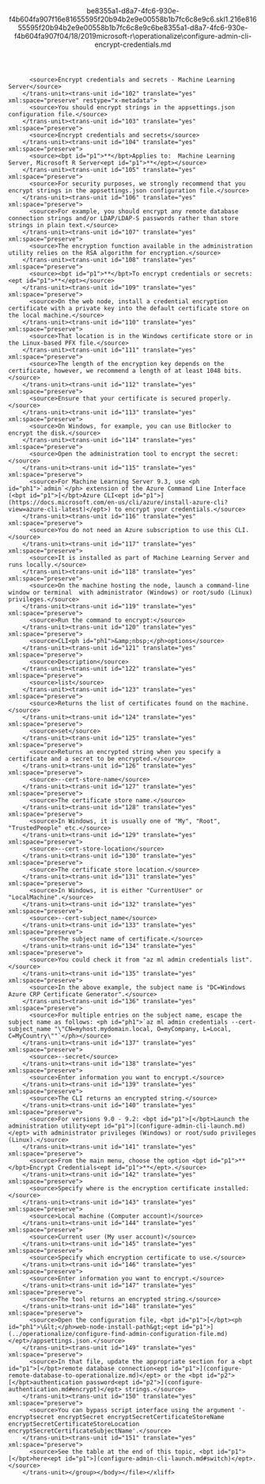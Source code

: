 <?xml version="1.0"?><xliff version="1.2" xmlns="urn:oasis:names:tc:xliff:document:1.2" xmlns:xsi="http://www.w3.org/2001/XMLSchema-instance" xsi:schemaLocation="urn:oasis:names:tc:xliff:document:1.2 xliff-core-1.2-transitional.xsd"><file datatype="xml" original="configure-admin-cli-encrypt-credentials.md" source-language="en-US" target-language="en-US"><header><tool tool-id="mdxliff" tool-name="mdxliff" tool-version="1.0-d1654b2" tool-company="Microsoft" /><xliffext:skl_file_name xmlns:xliffext="urn:microsoft:content:schema:xliffextensions">be8355a1-d8a7-4fc6-930e-f4b604fa907f16e81655595f20b94b2e9e00558b1b7fc6c8e9c6.skl</xliffext:skl_file_name><xliffext:version xmlns:xliffext="urn:microsoft:content:schema:xliffextensions">1.2</xliffext:version><xliffext:ms.openlocfilehash xmlns:xliffext="urn:microsoft:content:schema:xliffextensions">16e81655595f20b94b2e9e00558b1b7fc6c8e9c6</xliffext:ms.openlocfilehash><xliffext:ms.sourcegitcommit xmlns:xliffext="urn:microsoft:content:schema:xliffextensions">be8355a1-d8a7-4fc6-930e-f4b604fa907f</xliffext:ms.sourcegitcommit><xliffext:ms.lasthandoff xmlns:xliffext="urn:microsoft:content:schema:xliffextensions">04/18/2019</xliffext:ms.lasthandoff><xliffext:ms.openlocfilepath xmlns:xliffext="urn:microsoft:content:schema:xliffextensions">microsoft-r\operationalize\configure-admin-cli-encrypt-credentials.md</xliffext:ms.openlocfilepath></header><body><group id="content" extype="content"><trans-unit id="101" translate="yes" xml:space="preserve" restype="x-metadata">
          <source>Encrypt credentials and secrets - Machine Learning Server</source>
        </trans-unit><trans-unit id="102" translate="yes" xml:space="preserve" restype="x-metadata">
          <source>You should encrypt strings in the appsettings.json configuration file.</source>
        </trans-unit><trans-unit id="103" translate="yes" xml:space="preserve">
          <source>Encrypt credentials and secrets</source>
        </trans-unit><trans-unit id="104" translate="yes" xml:space="preserve">
          <source><bpt id="p1">**</bpt>Applies to:  Machine Learning Server, Microsoft R Server<ept id="p1">**</ept></source>
        </trans-unit><trans-unit id="105" translate="yes" xml:space="preserve">
          <source>For security purposes, we strongly recommend that you encrypt strings in the appsettings.json configuration file.</source>
        </trans-unit><trans-unit id="106" translate="yes" xml:space="preserve">
          <source>For example, you should encrypt any remote database connection strings and/or LDAP/LDAP-S passwords rather than store strings in plain text.</source>
        </trans-unit><trans-unit id="107" translate="yes" xml:space="preserve">
          <source>The encryption function available in the administration utility relies on the RSA algorithm for encryption.</source>
        </trans-unit><trans-unit id="108" translate="yes" xml:space="preserve">
          <source><bpt id="p1">**</bpt>To encrypt credentials or secrets:<ept id="p1">**</ept></source>
        </trans-unit><trans-unit id="109" translate="yes" xml:space="preserve">
          <source>On the web node, install a credential encryption certificate with a private key into the default certificate store on the local machine.</source>
        </trans-unit><trans-unit id="110" translate="yes" xml:space="preserve">
          <source>That location is in the Windows certificate store or in the Linux-based PFX file.</source>
        </trans-unit><trans-unit id="111" translate="yes" xml:space="preserve">
          <source>The length of the encryption key depends on the certificate, however, we recommend a length of at least 1048 bits.</source>
        </trans-unit><trans-unit id="112" translate="yes" xml:space="preserve">
          <source>Ensure that your certificate is secured properly.</source>
        </trans-unit><trans-unit id="113" translate="yes" xml:space="preserve">
          <source>On Windows, for example, you can use Bitlocker to encrypt the disk.</source>
        </trans-unit><trans-unit id="114" translate="yes" xml:space="preserve">
          <source>Open the administration tool to encrypt the secret:</source>
        </trans-unit><trans-unit id="115" translate="yes" xml:space="preserve">
          <source>For Machine Learning Server 9.3, use <ph id="ph1">`admin`</ph> extension of the Azure Command Line Interface (<bpt id="p1">[</bpt>Azure CLI<ept id="p1">](https://docs.microsoft.com/en-us/cli/azure/install-azure-cli?view=azure-cli-latest)</ept>) to encrypt your credentials.</source>
        </trans-unit><trans-unit id="116" translate="yes" xml:space="preserve">
          <source>You do not need an Azure subscription to use this CLI.</source>
        </trans-unit><trans-unit id="117" translate="yes" xml:space="preserve">
          <source>It is installed as part of Machine Learning Server and runs locally.</source>
        </trans-unit><trans-unit id="118" translate="yes" xml:space="preserve">
          <source>On the machine hosting the node, launch a command-line window or terminal  with administrator (Windows) or root/sudo (Linux) privileges.</source>
        </trans-unit><trans-unit id="119" translate="yes" xml:space="preserve">
          <source>Run the command to encrypt:</source>
        </trans-unit><trans-unit id="120" translate="yes" xml:space="preserve">
          <source>CLI<ph id="ph1">&amp;nbsp;</ph>options</source>
        </trans-unit><trans-unit id="121" translate="yes" xml:space="preserve">
          <source>Description</source>
        </trans-unit><trans-unit id="122" translate="yes" xml:space="preserve">
          <source>list</source>
        </trans-unit><trans-unit id="123" translate="yes" xml:space="preserve">
          <source>Returns the list of certificates found on the machine.</source>
        </trans-unit><trans-unit id="124" translate="yes" xml:space="preserve">
          <source>set</source>
        </trans-unit><trans-unit id="125" translate="yes" xml:space="preserve">
          <source>Returns an encrypted string when you specify a certificate and a secret to be encrypted.</source>
        </trans-unit><trans-unit id="126" translate="yes" xml:space="preserve">
          <source>--cert-store-name</source>
        </trans-unit><trans-unit id="127" translate="yes" xml:space="preserve">
          <source>The certificate store name.</source>
        </trans-unit><trans-unit id="128" translate="yes" xml:space="preserve">
          <source>In Windows, it is usually one of "My", "Root", "TrustedPeople" etc.</source>
        </trans-unit><trans-unit id="129" translate="yes" xml:space="preserve">
          <source>--cert-store-location</source>
        </trans-unit><trans-unit id="130" translate="yes" xml:space="preserve">
          <source>The certificate store location.</source>
        </trans-unit><trans-unit id="131" translate="yes" xml:space="preserve">
          <source>In Windows, it is either "CurrentUser" or "LocalMachine".</source>
        </trans-unit><trans-unit id="132" translate="yes" xml:space="preserve">
          <source>--cert-subject_name</source>
        </trans-unit><trans-unit id="133" translate="yes" xml:space="preserve">
          <source>The subject name of certificate.</source>
        </trans-unit><trans-unit id="134" translate="yes" xml:space="preserve">
          <source>You could check it from "az ml admin credentials list".</source>
        </trans-unit><trans-unit id="135" translate="yes" xml:space="preserve">
          <source>In the above example, the subject name is "DC=Windows Azure CRP Certificate Generator".</source>
        </trans-unit><trans-unit id="136" translate="yes" xml:space="preserve">
          <source>For multiple entries on the subject name, escape the subject name as follows: <ph id="ph1">`az ml admin credentials --cert-subject_name "\"CN=myhost.mydomain.local, O=myCompany, L=Local, C=MyCountry\""`</ph></source>
        </trans-unit><trans-unit id="137" translate="yes" xml:space="preserve">
          <source>--secret</source>
        </trans-unit><trans-unit id="138" translate="yes" xml:space="preserve">
          <source>Enter information you want to encrypt.</source>
        </trans-unit><trans-unit id="139" translate="yes" xml:space="preserve">
          <source>The CLI returns an encrypted string.</source>
        </trans-unit><trans-unit id="140" translate="yes" xml:space="preserve">
          <source>For versions 9.0 - 9.2: <bpt id="p1">[</bpt>Launch the administration utility<ept id="p1">](configure-admin-cli-launch.md)</ept> with administrator privileges (Windows) or root/sudo privileges (Linux).</source>
        </trans-unit><trans-unit id="141" translate="yes" xml:space="preserve">
          <source>From the main menu, choose the option <bpt id="p1">**</bpt>Encrypt Credentials<ept id="p1">**</ept>.</source>
        </trans-unit><trans-unit id="142" translate="yes" xml:space="preserve">
          <source>Specify where is the encryption certificate installed:</source>
        </trans-unit><trans-unit id="143" translate="yes" xml:space="preserve">
          <source>Local machine (Computer account)</source>
        </trans-unit><trans-unit id="144" translate="yes" xml:space="preserve">
          <source>Current user (My user account)</source>
        </trans-unit><trans-unit id="145" translate="yes" xml:space="preserve">
          <source>Specify which encryption certificate to use.</source>
        </trans-unit><trans-unit id="146" translate="yes" xml:space="preserve">
          <source>Enter information you want to encrypt.</source>
        </trans-unit><trans-unit id="147" translate="yes" xml:space="preserve">
          <source>The tool returns an encrypted string.</source>
        </trans-unit><trans-unit id="148" translate="yes" xml:space="preserve">
          <source>Open the configuration file, <bpt id="p1">[</bpt><ph id="ph1">\&lt;</ph>web-node-install-path&gt;<ept id="p1">](../operationalize/configure-find-admin-configuration-file.md)</ept>/appsettings.json.</source>
        </trans-unit><trans-unit id="149" translate="yes" xml:space="preserve">
          <source>In that file, update the appropriate section for a <bpt id="p1">[</bpt>remote database connection<ept id="p1">](configure-remote-database-to-operationalize.md)</ept> or the <bpt id="p2">[</bpt>authentication password<ept id="p2">](configure-authentication.md#encrypt)</ept> strings.</source>
        </trans-unit><trans-unit id="150" translate="yes" xml:space="preserve">
          <source>You can bypass script interface using the argument '-encryptsecret encryptSecret encryptSecretCertificateStoreName encryptSecretCertificateStoreLocation encryptSecretCertificateSubjectName'.</source>
        </trans-unit><trans-unit id="151" translate="yes" xml:space="preserve">
          <source>See the table at the end of this topic, <bpt id="p1">[</bpt>here<ept id="p1">](configure-admin-cli-launch.md#switch)</ept>.</source>
        </trans-unit></group></body></file></xliff>